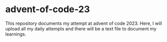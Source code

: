 # advent-of-code-23
This repository documents my attempt at advent of code 2023.
Here, I will upload all my daily attempts and there will be a text file to document my learnings.
